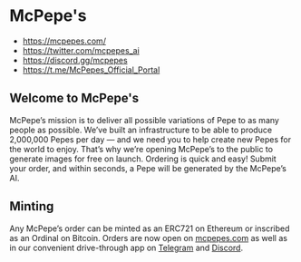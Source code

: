 # McPepe's

* https://mcpepes.com/
* https://twitter.com/mcpepes_ai
* https://discord.gg/mcpepes
* https://t.me/McPepes_Official_Portal 

## Welcome to McPepe's
McPepe’s mission is to deliver all possible variations of Pepe to as many people as possible. We’ve built an infrastructure to be able to produce 2,000,000 Pepes per day — and we need you to help create new Pepes for the world to enjoy. That’s why we’re opening McPepe’s to the public to generate images for free on launch. Ordering is quick and easy! Submit your order, and within seconds, a Pepe will be generated by the McPepe’s AI.

## Minting
Any McPepe’s order can be minted as an ERC721 on Ethereum or inscribed as an Ordinal on Bitcoin. Orders are now open on [mcpepes.com](mcpepes.com) as well as in our convenient drive-through app on [Telegram](https://t.me/McPepes_Official_Portal ) and [Discord](https://discord.gg/mcpepes).
